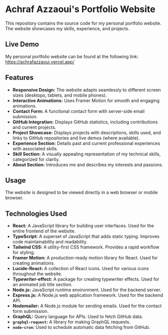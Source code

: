 # Achraf Azzaoui's Portfolio Website
This repository contains the source code for my personal portfolio website.  The website showcases my skills, experience, and projects.

## Live Demo
My personal portfolio website can be found at the following link: https://achrafazzaoui.vercel.app/


## Features
* **Responsive Design:** The website adapts seamlessly to different screen sizes (desktops, tablets, and mobile phones).
* **Interactive Animations:** Uses Framer Motion for smooth and engaging animations.
* **Contact Form:**  A functional contact form with server-side email submission.
* **GitHub Integration:** Displays GitHub statistics, including contributions and current projects.
* **Project Showcase:** Displays projects with descriptions, skills used, and links to GitHub repositories and live demos (where available).
* **Experience Section:** Details past and current professional experiences with associated skills.
* **Skill Section:**  A visually appealing representation of my technical skills, categorized for clarity.
* **About Section:** Introduces me and describes my interests and passions.

## Usage
The website is designed to be viewed directly in a web browser or mobile browser.

## Technologies Used
* **React:** A JavaScript library for building user interfaces. Used for the entire frontend of the website.
* **TypeScript:** A superset of JavaScript that adds static typing. Improves code maintainability and readability.
* **Tailwind CSS:** A utility-first CSS framework. Provides a rapid workflow for styling.
* **Framer Motion:** A production-ready motion library for React. Used for creating animations.
* **Lucide-React:**  A collection of React icons.  Used for various icons throughout the website.
* **Typewriter-effect:**  A package for creating typewriter effects. Used for an animated job title section.
* **Node.js:**  JavaScript runtime environment. Used for the backend server.
* **Express.js:** A Node.js web application framework. Used for the backend API.
* **Nodemailer:** A Node.js module for sending emails. Used for the contact form submission.
* **GraphQL:** Query language for APIs. Used to fetch GitHub data.
* **`graphql-request`:** A library for making GraphQL requests.
* **`node-cron`:** Used to schedule automatic data fetching from GitHub.
